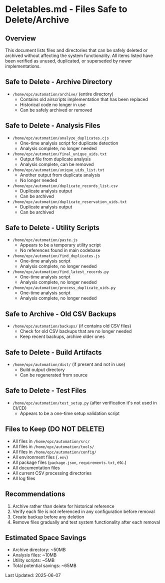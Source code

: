 # Deletables.md - Files Safe to Delete/Archive

## Overview
This document lists files and directories that can be safely deleted or archived without affecting the system functionality. All items listed have been verified as unused, duplicated, or superseded by newer implementations.

## Safe to Delete - Archive Directory
- `/home/opc/automation/archive/` (entire directory)
  - Contains old airscripts implementation that has been replaced
  - Historical code no longer in use
  - Can be safely archived or removed

## Safe to Delete - Analysis Files
- `/home/opc/automation/analyze_duplicates.cjs`
  - One-time analysis script for duplicate detection
  - Analysis complete, no longer needed
- `/home/opc/automation/final_unique_uids.txt`
  - Output file from duplicate analysis
  - Analysis complete, can be removed
- `/home/opc/automation/unique_uids_list.txt`
  - Another output from duplicate analysis
  - No longer needed
- `/home/opc/automation/duplicate_records_list.csv`
  - Duplicate analysis output
  - Can be archived
- `/home/opc/automation/duplicate_reservation_uids.txt`
  - Duplicate analysis output
  - Can be archived

## Safe to Delete - Utility Scripts
- `/home/opc/automation/paste.js`
  - Appears to be a temporary utility script
  - No references found in main codebase
- `/home/opc/automation/find_duplicates.js`
  - One-time analysis script
  - Analysis complete, no longer needed
- `/home/opc/automation/find_latest_records.py`
  - One-time analysis script
  - Analysis complete, no longer needed
- `/home/opc/automation/process_duplicate_uids.py`
  - One-time analysis script
  - Analysis complete, no longer needed

## Safe to Archive - Old CSV Backups
- `/home/opc/automation/backups/` (if contains old CSV files)
  - Check for old CSV backups that are no longer needed
  - Keep recent backups, archive older ones

## Safe to Delete - Build Artifacts
- `/home/opc/automation/dist/` (if present and not in use)
  - Build output directory
  - Can be regenerated from source

## Safe to Delete - Test Files
- `/home/opc/automation/test_setup.py` (after verification it's not used in CI/CD)
  - Appears to be a one-time setup validation script

## Files to Keep (DO NOT DELETE)
- All files in `/home/opc/automation/src/`
- All files in `/home/opc/automation/tools/`
- All files in `/home/opc/automation/config/`
- All environment files (`.env`)
- All package files (`package.json`, `requirements.txt`, etc.)
- All documentation files
- All current CSV processing directories
- All log files

## Recommendations
1. Archive rather than delete for historical reference
2. Verify each file is not referenced in any configuration before removal
3. Create backup before any deletion
4. Remove files gradually and test system functionality after each removal

## Estimated Space Savings
- Archive directory: ~50MB
- Analysis files: ~10MB
- Utility scripts: ~5MB
- Total potential savings: ~65MB

Last Updated: 2025-06-07